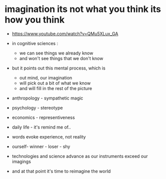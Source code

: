 # imagination its not what you think its how you think 
- https://www.youtube.com/watch?v=QMu5XLux_GA
- in cognitive sciences :
    * we can see things we already know
    * and won't see things that we don't know
- but it points out this mental process, which is
    - out mind, our imagination
    * will pick out a bit of what we know
    * and will fill in the rest of the picture
- anthropology - sympathetic magic
- psychology - stereotype
- economics - representiveness
- daily life - it's remind me of..

- words evoke experience, not reality
- ourself- winner - loser - shy
- technologies and science advance as our instruments exceed our imagings
- and at that point it's time to reimagine the world
